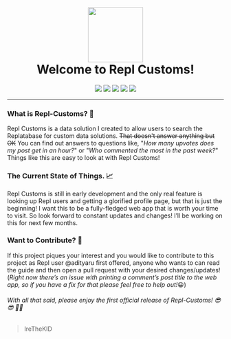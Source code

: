 <div align="center">
<h1><img src="https://repl-customs.irethekid.repl.co/static/images/repl_pixel.png" width="128" height="128"><br>Welcome to Repl Customs!</h1>
</div>

<div align="center">
<img src="https://img.shields.io/website-up-down-green-red/http/shields.io.svg"> <img src="https://img.shields.io/badge/Maintained-yes-green.svg"> <img src="https://img.shields.io/github/issues-pr/IreTheKID/repl-customs.svg"> <img src="https://img.shields.io/github/issues/IreTheKID/repl-customs.svg"> <img src="https://img.shields.io/badge/License-MIT-blue.svg"> 
</div>

---

### What is Repl-Customs? 🤔

Repl Customs is a data solution I created to allow users to search the Replatabase for custom data solutions. ~~That doesn't answer anything but OK~~ You can find out answers to questions like, "*How many upvotes does my post get in an hour?*" or "*Who commented the most in the past week?*" Things like this are easy to look at with Repl Customs!

### The Current State of Things. 📈
Repl Customs is still in early development and the only real feature is looking up Repl users and getting a glorified profile page, but that is just the beginning! I want this to be a fully-fledged web app that is worth your time to visit. So look forward to constant updates and changes! I’ll be working on this for next few months.

### Want to Contribute? 📝
If this project piques your interest and you would like to contribute to this project as Repl user @adityaru first offered, anyone who wants to can read the guide and then open a pull request with your desired changes/updates! (*Right now there’s an issue with printing a comment’s post title to the web app, so if you have a fix for that please feel free to help out!*😀)

###### With all that said, please enjoy the first official release of Repl-Customs! 😎😎 🎉🎉

> IreTheKID

